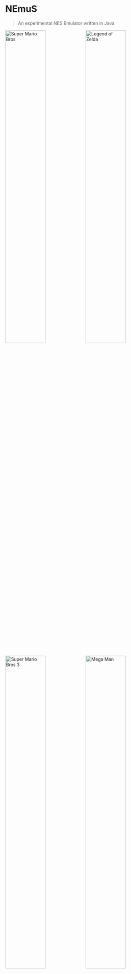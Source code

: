 # NEmuS

> An experimental NES Emulator written in Java

<img src="img/smb.gif" width="50%" alt="Super Mario Bros"><img src="img/zelda.gif" width="50%" alt="Legend of Zelda">
<img src="img/smb3.gif" width="50%" alt="Super Mario Bros 3"><img src="img/megaman.gif" width="50%" alt="Mega Man">

---

## Table of Contents

- [Features](#features)
- [Screenshots](#screenshots)
- [Libraries](#libraries)
- [Thanks](#thanks)
- [License](#license)

---

## Features
### Core
* 6502 CPU Emulation with basic decompiler
* 2C02 PPU Emulation
* 2A03 APU Emulation with 2 Pulse Channels, a Triangle Channel, a Noise Channel and a DMC (or PCM) Channel
* Emulation of saves for games supporting it (every 30s)
* iNES Mappers (Non-exhaustive Game list):
  - [NROM](https://wiki.nesdev.com/w/index.php/INES_Mapper_000) (000) : Super Mario Bros, Donkey Kong, Duck Hunt, Ice Climbers, Excitebike 
  - [MMC1](https://wiki.nesdev.com/w/index.php/INES_Mapper_001) (001) : Legend of Zelda, Zelda 2, Metroid, Mega Man 2, 
  - [UxROM](https://wiki.nesdev.com/w/index.php/INES_Mapper_002) (002) : Castlevania, DuckTales, Mega Man, Metal Gear
  - [CNROM](https://wiki.nesdev.com/w/index.php/INES_Mapper_003) (003) : Track & Field
  - [MMC3](https://wiki.nesdev.com/w/index.php/INES_Mapper_004) (004) : Super Mario Bros 2, Super Mario Bros 3
  - [MMC2](https://wiki.nesdev.com/w/index.php/INES_Mapper_009) (009) : Mike Tyson's Punch Out!! (Glass Joe fight not starting, but others do ??)
  - [GxROM](https://wiki.nesdev.com/w/index.php/INES_Mapper_066) (066) : Super Mario Bros + Duck Hunt, Dragon Ball
### Controls
* Fully customizable controllers inputs
* Gamepads and Joystick support
### User Interface
* Main Game Window allowing you to :
  - Load a ROM
  - Pause / Resume emulation
  - Reset the emulator
* Audio Settings Window allowing you to :
  - Set the volume
  - Set the audio quality
  - Enable / Disable audio rendering
  - Switch to RAW audio
  - Enable / Disable specific audio channels
* Graphics Settings Window allowing you to :
  - Add / Remove filters
  - Rearrange filters order
* Controller Settings Window allowing you to customize controls scheme
* CPU Viewer Window allowing you to :
  - See current CPU Status (Registers, Program Counter, Stack Pointer)
  - See currently executed assembly code
  - See the entire addressable range of the CPU in realtime
  - Step through the code line by line or frame by frame
* PPU Viewer Window allowing you to :
  - See the palettes
  - See the pattern tables and apply a palette to them
  - See the nametables
  - See the OAM Memory (as a list and rendered)
* APU Viewer Window showing you the waveform of each channel and the mixer in realtime

## How to Use
### Launch
To launch the Emulator set the Main Class to ```NEmuSUnified.java```
### Add custom Filters
To add a new Filter the following steps are needed :
* Write the shaders
  - Write the vertex shader or reuse the default one : ```shaders/vertex.glsl```
      ```glsl
        //Example vertex shaders
        //this shader will flip the UVs
        #version 330
        
        layout(location = 0) in vec2 position;  //the vertex coords
        
        out vec2 pass_textureCoords;            //the UVs that are passed to the fragment
        
        void main() {
         pass_textureCoords = position * 0.5 + 0.5;           //the UVs are calculated from the vertex coords
         gl_Position = vec4(position.x, -position.y, 0, 1.0); //the position is set but the Y coords is flipped
        }
      ```
  - Write the fragment shader 
      ```glsl
        //Example fragment shaders
        //this shader will replace color that are brighter than a threshold with black
        #version 330
        
        in vec2 pass_textureCoords; //UVs
        out vec4 fragColor;         //pixel color
        
        uniform sampler2D tex;      //sampled texture (Name is important)
        uniform float threshold;    //uniform variable
        
        void main() {
          vec3 color = texture2D(tex, pass_textureCoords).rgb; //sample the texture at the passed UVs coords
          if (0.3 * color.r + 0.59 * color.g + 0.11 * color.b > threshold)
              color = vec3(0);
          fragColor = vec4(color, 1.0);
        }
      ```
  - When your shaders are ready you can register the filter in ```Filter.java``` as follows
      ```java
        public enum Filter {
            ...
            //If uniforms are declared either in the vertex or fragment shader, you need to add them with the same exact name, and a default value (you can add as many as you want)
            EXAMPLE_FILTER("My Filter name", "shader/myVertex.glsl", "shader/myFragment.glsl", "My Filter description", new UniformFloat("threshold", 1f));
            ...
        }   
      ```
  - That's it, your Filter will appear in the Graphics Settings along with a section that will let you edit the uniforms to tweak the filter at runtime

## Screenshots
<img src="img/cpu.gif" width="58%" alt="CPU Viewer"><img src="img/ppu.gif" width="42%" alt="PPU Viewer">
<img src="img/apu.gif" width="100%" alt="APU Viewer">
<img src="img/controls.png" width="50%" alt="Controls"><img src="img/audio.png" width="50%" alt="Audio">
<img src="img/graphics.png" width="100%" alt="Graphics">

## Libraries
- **[LWJGL 3](https://www.lwjgl.org/)** Used to handle Rendering 
- **[LWJGUI](https://github.com/orange451/LWJGUI)** Used for the Main window
- **[JavaFX](https://openjfx.io/)** For all other windows
- **[Beads](http://www.beadsproject.net/)** Used to handle Audio

## Thanks
- **[OneLoneCoder](https://www.youtube.com/channel/UC-yuWVUplUJZvieEligKBkA)** [(Github)](https://github.com/OneLoneCoder) For his amazing video series about the NES and its inner workings
- **[NESDev Wiki](https://wiki.nesdev.com/w/index.php/Nesdev_Wiki)** For making available all of this information about the system in one place

## License

This project is licensed under the **[MIT license](http://opensource.org/licenses/mit-license.php)**
